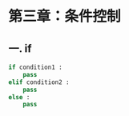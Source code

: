 # 第三章：条件控制

## 一. if
```python
if condition1 :
    pass
elif condition2 :
    pass
else :
    pass
```






<comment/>